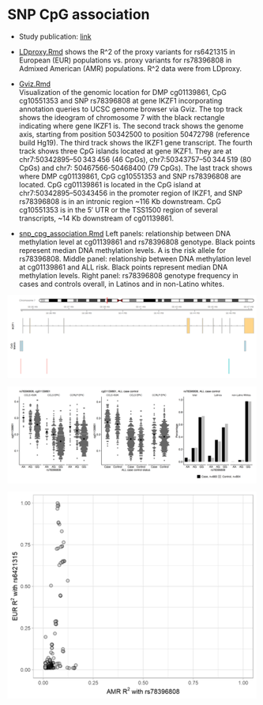 # SNP CpG association

- Study publication: [link](https://academic.oup.com/hmg/article/31/21/3741/6611023)
- [LDproxy.Rmd](./LDproxy.Rmd) shows the R^2 of the proxy variants for rs6421315 in European (EUR) populations vs. proxy variants for rs78396808 in Admixed American (AMR) populations. R^2 data were from LDproxy.
- [Gviz.Rmd](./Gviz.Rmd)  
  Visualization of the genomic location for DMP cg01139861, CpG cg10551353 and SNP rs78396808 at gene IKZF1 incorporating annotation queries to UCSC genome browser via Gviz. The top track shows the ideogram of chromosome 7 with the black rectangle indicating where gene IKZF1 is. The second track shows the genome axis, starting from position 50342500 to position 50472798 (reference build Hg19). The third track shows the IKZF1 gene transcript. The fourth track shows three CpG islands located at gene IKZF1. They are at chr7:50342895–50 343 456 (46 CpGs), chr7:50343757–50 344 519 (80 CpGs) and chr7: 50467566-50468400 (79 CpGs). The last track shows where DMP cg01139861, CpG cg10551353 and SNP rs78396808 are located. CpG cg01139861 is located in the CpG island at chr7:50342895–50343456 in the promoter region of IKZF1, and SNP rs78396808 is in an intronic region ~116 Kb downstream. CpG cg10551353 is in the 5′ UTR or the TSS1500 region of several transcripts, ~14 Kb downstream of cg01139861.

- [snp_cpg_association.Rmd](./snp_cpg_association.Rmd)
  Left panels: relationship between DNA methylation level at cg01139861 and rs78396808 genotype. Black points represent median DNA methylation levels. A is the risk allele for rs78396808. Middle panel: relationship between DNA methylation level at cg01139861 and ALL risk. Black points represent median DNA methylation levels. Right panel: rs78396808 genotype frequency in cases and controls overall, in Latinos and in non-Latino whites.

<p align="center">
<img src='../../_static/Gviz_plot.png' width='800'>
</p>

<p align="center">
<img src='../../_static/snp_cpg_association.png' width='800'>
</p>

<p align="center">
<img src='../../_static/LDproxy_plot.png' width='800'>
</p>
